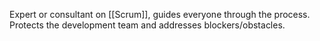 
Expert or consultant on [[Scrum]], guides everyone through the process. Protects the development team and addresses blockers/obstacles.